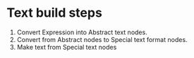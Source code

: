 # Text build steps
1. Convert Expression into Abstract text nodes.
2. Convert from Abstract nodes to Special text format nodes.
3. Make text from Special text nodes
